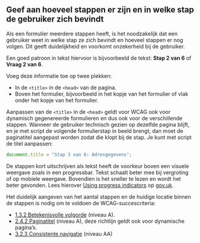 ## Geef aan hoeveel stappen er zijn en in welke stap de gebruiker zich bevindt

Als een formulier meerdere stappen heeft, is het noodzakelijk dat een gebruiker weet in welke stap ze zich bevindt en hoeveel stappen er nog volgen. Dit geeft duidelijkheid en voorkomt onzekerheid bij de gebruiker.

Een goed patroon in tekst hiervoor is bijvoorbeeld de tekst: **Stap 2 van 6** of **Vraag 2 van 6**.

Voeg deze informatie toe op twee plekken:

- In de `<title>` in de `<head>` van de pagina.
- Boven het formulier, bijvoorbeeld in het kopje van het formulier of vlak onder het kopje van het formulier.

Aanpassen van de `<title>` in de `<head>` geldt voor WCAG ook voor dynamisch gegenereerde formulieren en dus ook voor de verschillende stappen. Wanneer de gebruiker technisch gezien op dezelfde pagina blijft, en je met script de volgende formulierstap in beeld brengt, dan moet de paginatitel aangepast worden zodat die klopt bij de stap. Je kunt met script de titel aanpassen:

```js
document.title = "Stap 3 van 6: Adresgegevens";
```

De stappen kort uitschrijven als tekst heeft de voorkeur boven een visuele weergave zoals in een progressbar. Tekst schaalt beter mee bij vergroting of op mobiele weergave. Bovendien is het sneller te lezen en wordt het beter gevonden. Lees hierover [Using progress indicators](https://design-system.service.gov.uk/patterns/question-pages/#using-progress-indicators) op [gov.uk](http://gov.uk/).

Het duidelijk aangeven van het aantal stappen en de huidige locatie binnen de stappen is nodig om te voldoen de WCAG-succescriteria:

- [1.3.2 Betekenisvolle volgorde](/wcag/1.3.2) (niveau A).
- [2.4.2 Paginatitel](/wcag/2.4.2) (niveau A), deze richtlijn geldt ook voor dynamische pagina’s.
- [3.2.3 Consistente navigatie](/wcag/3.2.3) (niveau AA)
